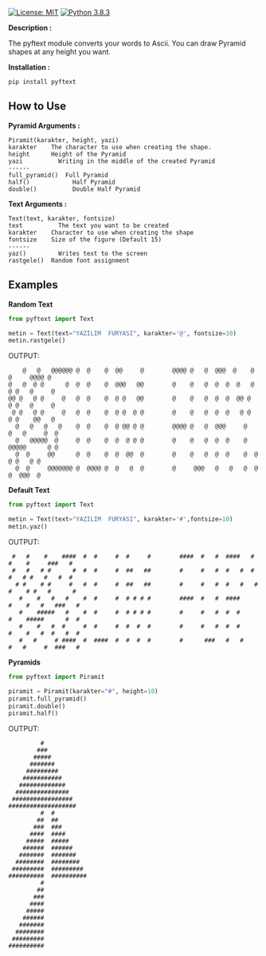 [![License: MIT](https://img.shields.io/badge/License-MIT-yellow.svg)](https://opensource.org/licenses/MIT)
[![Python 3.8.3](https://img.shields.io/badge/python-3.8.3-yellow.svg)](https://www.python.org/downloads/release/python-383/)

**Description :**

The pyftext module converts your words to Ascii. You can draw Pyramid shapes at any height you want.


**Installation :**

`pip install pyftext`



## How to Use
**Pyramid Arguments :**
```
Piramit(karakter, height, yazi)
karakter	The character to use when creating the shape.
height		Height of the Pyramid
yazi		  Writing in the middle of the created Pyramid
------
full_pyramid()	Full Pyramid
half()		      Half Pyramid 
double()	      Double Half Pyramid

```
**Text Arguments :**
```
Text(text, karakter, fontsize)
text		  The text you want to be created
karakter	Character to use when creating the shape
fontsize	Size of the figure (Default 15)
------
yaz()		  Writes text to the screen
rastgele()	Random font assignment
```


## Examples
**Random Text**
```python
from pyftext import Text

metin = Text(text="YAZILIM  FURYASI", karakter='@', fontsize=10)
metin.rastgele()
```
OUTPUT:
```
    @   @   @@@@@@ @  @    @  @@     @        @@@@ @   @  @@@  @    @   @     @@@@ @
@   @  @ @      @  @  @    @  @@@   @@        @    @   @  @  @  @   @  @ @   @     @
@@ @   @ @     @   @  @    @  @ @   @@        @    @   @  @  @  @@ @   @ @   @     @
 @ @   @ @     @   @  @    @  @ @  @ @        @    @   @  @  @   @ @   @ @    @@   @
  @   @   @   @    @  @    @  @ @@ @ @        @@@@ @   @  @@@     @   @   @     @  @
  @   @@@@@  @     @  @    @  @  @ @ @        @    @   @  @  @    @   @@@@@      @ @
  @  @     @@      @  @    @  @  @@  @        @    @   @  @  @    @  @     @ @   @ @
  @  @     @@@@@@@ @  @@@@ @  @   @  @        @     @@@   @   @   @  @     @  @@@  @
```

**Default Text**

```python
from pyftext import Text

metin = Text(text="YAZILIM  FURYASI", karakter='#',fontsize=10)
metin.yaz()
```
OUTPUT:
```
 #   #    #    ####  #  #     #  #     #        ####  #   #  ####   #   #    #     ###   #
 #   #   # #      #  #  #     #  ##   ##        #     #   #  #   #  #   #   # #   #   #  #
  # #    # #     #   #  #     #  ##   ##        #     #   #  #   #   # #    # #   #      #
   #    #   #   #    #  #     #  # # # #        ####  #   #  ####     #    #   #   ###   #
   #    #####   #    #  #     #  # # # #        #     #   #  #  #     #    #####      #  #
   #    #   #  #     #  #     #  #  #  #        #     #   #  #  #     #    #   #  #   #  #
   #   #     # ####  #  ####  #  #  #  #        #      ###   #   #    #   #     #  ###   #
```

**Pyramids**
```python
from pyftext import Piramit

piramit = Piramit(karakter="#", height=10)
piramit.full_pyramid()
piramit.double()
piramit.half()
```

OUTPUT:
```
         #
        ###        
       #####       
      #######      
     #########     
    ###########    
   #############   
  ###############  
 ################# 
###################
         #  #      
        ##  ##     
       ###  ###    
      ####  ####   
     #####  #####  
    ######  ###### 
   #######  #######
  ########  ########
 #########  #########
##########  ##########
         #
        ##
       ###
      ####
     #####
    ######
   #######
  ########
 #########
##########
```

